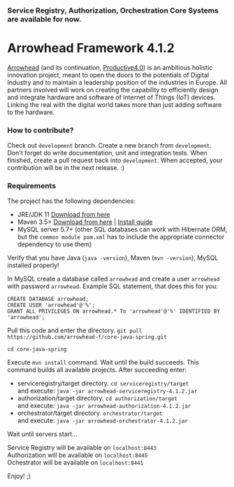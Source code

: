 ### Service Registry, Authorization, Orchestration Core Systems are available for now.

# Arrowhead Framework 4.1.2

[Arrowhead](http://www.arrowhead.eu/) (and its continuation, [Productive4.0](https://productive40.eu/)) is an ambitious holistic innovation project,
 meant to open the doors to the potentials of Digital Industry and to maintain a leadership position of the industries in Europe. All partners involved will work on creating the capability to efficiently design and integrate hardware and software of Internet of Things (IoT) devices. Linking the real with the digital world takes more than just adding software to the hardware.
 
### How to contribute?
Check out ```development``` branch. Create a new branch from ```development```. Don't forget do write documentation, unit and integration tests. When finished, create a pull request back into ```development```. When accepted, your contribution will be in the next release. :)
 
 
### Requirements

The project has the following dependencies:
* JRE/JDK 11 [Download from here](https://www.oracle.com/technetwork/java/javase/downloads/jdk11-downloads-5066655.html)
* Maven 3.5+ [Download from here](http://maven.apache.org/download.cgi) | [Install guide](https://www.baeldung.com/install-maven-on-windows-linux-mac)
* MySQL server 5.7+ (other SQL databases can work with Hibernate ORM, but the `common module pom.xml` has to include the appropriate connector 
dependency to use them)

Verify that you have Java (```java -version```), Maven (```mvn -version```), MySQL installed properly!

In MySQL create a database called `arrowhead` and create a user `arrowhead` with password `arrowhead`. Example SQL statement, that does this for you: 
```
CREATE DATABASE arrowhead;
CREATE USER 'arrowhead'@'%';
GRANT ALL PRIVILEGES ON arrowhead.* To 'arrowhead'@'%' IDENTIFIED BY 'arrowhead';
```
Pull this code and enter the directory. 
```git pull https://github.com/arrowhead-f/core-java-spring.git```


```cd core-java-spring```

Execute ```mvn install``` command. Wait until the build succeeds. 
This command builds all available projects.
After succeeding enter:
- serviceregistry/target directory.
```cd serviceregistry/target``` <br />and execute: ```java -jar arrowhead-serviceregistry-4.1.2.jar```
- authorization/target directory. ```cd authorization/target``` <br />and execute: ```java -jar arrowhead-authorization-4.1.2.jar``` 
- orchestrator/target directory. ```orchestrator/target``` <br />and execute: ```java -jar arrowhead-orchestrator-4.1.2.jar```


Wait until servers start...

Service Registry will be available on ```localhost:8443``` <br />
Authorization will be available on ```localhost:8445``` <br />
Ochestrator will be available on ```localhost:8441``` <br />

Enjoy! ;)